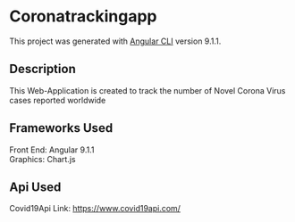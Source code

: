 # Coronatrackingapp

This project was generated with [Angular CLI](https://github.com/angular/angular-cli) version 9.1.1.

## Description

This Web-Application is created to track the number of Novel Corona Virus cases reported worldwide

## Frameworks Used

Front End: Angular 9.1.1<br/>
Graphics: Chart.js

## Api Used

Covid19Api
Link: https://www.covid19api.com/

